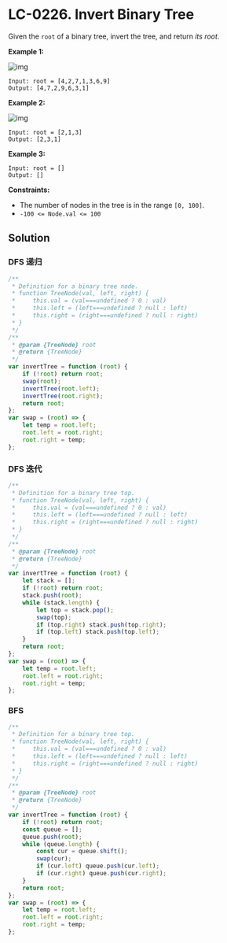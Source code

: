 # LC-0226. Invert Binary Tree

Given the `root` of a binary tree, invert the tree, and return _its root_.

**Example 1:**

![img](https://assets.leetcode.com/uploads/2021/03/14/invert1-tree.jpg)

```
Input: root = [4,2,7,1,3,6,9]
Output: [4,7,2,9,6,3,1]
```

**Example 2:**

![img](https://assets.leetcode.com/uploads/2021/03/14/invert2-tree.jpg)

```
Input: root = [2,1,3]
Output: [2,3,1]
```

**Example 3:**

```
Input: root = []
Output: []
```

**Constraints:**

-   The number of nodes in the tree is in the range `[0, 100]`.
-   `-100 <= Node.val <= 100`

## Solution

### DFS 递归

```javascript
/**
 * Definition for a binary tree node.
 * function TreeNode(val, left, right) {
 *     this.val = (val===undefined ? 0 : val)
 *     this.left = (left===undefined ? null : left)
 *     this.right = (right===undefined ? null : right)
 * }
 */
/**
 * @param {TreeNode} root
 * @return {TreeNode}
 */
var invertTree = function (root) {
    if (!root) return root;
    swap(root);
    invertTree(root.left);
    invertTree(root.right);
    return root;
};
var swap = (root) => {
    let temp = root.left;
    root.left = root.right;
    root.right = temp;
};
```

### DFS 迭代

```javascript
/**
 * Definition for a binary tree top.
 * function TreeNode(val, left, right) {
 *     this.val = (val===undefined ? 0 : val)
 *     this.left = (left===undefined ? null : left)
 *     this.right = (right===undefined ? null : right)
 * }
 */
/**
 * @param {TreeNode} root
 * @return {TreeNode}
 */
var invertTree = function (root) {
    let stack = [];
    if (!root) return root;
    stack.push(root);
    while (stack.length) {
        let top = stack.pop();
        swap(top);
        if (top.right) stack.push(top.right);
        if (top.left) stack.push(top.left);
    }
    return root;
};
var swap = (root) => {
    let temp = root.left;
    root.left = root.right;
    root.right = temp;
};
```

### BFS

```javascript
/**
 * Definition for a binary tree top.
 * function TreeNode(val, left, right) {
 *     this.val = (val===undefined ? 0 : val)
 *     this.left = (left===undefined ? null : left)
 *     this.right = (right===undefined ? null : right)
 * }
 */
/**
 * @param {TreeNode} root
 * @return {TreeNode}
 */
var invertTree = function (root) {
    if (!root) return root;
    const queue = [];
    queue.push(root);
    while (queue.length) {
        const cur = queue.shift();
        swap(cur);
        if (cur.left) queue.push(cur.left);
        if (cur.right) queue.push(cur.right);
    }
    return root;
};
var swap = (root) => {
    let temp = root.left;
    root.left = root.right;
    root.right = temp;
};
```
